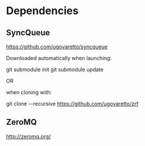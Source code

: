 Dependencies
============

SyncQueue
---------
https://github.com/ugovaretto/syncqueue

Downloaded automatically when launching:

git submodule init
git submodule update

OR

when cloning with:

git clone --recursive https://github.com/ugovaretto/zrf

ZeroMQ
-------------

http://zeromq.org/
